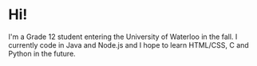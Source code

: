 # Hi!
I'm a Grade 12 student entering the University of Waterloo in the fall. I currently code in Java and Node.js and I hope to learn HTML/CSS, C and Python in the future.
